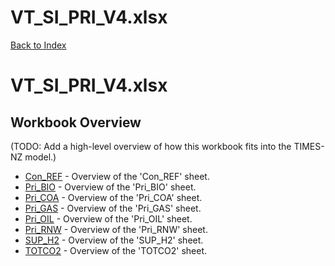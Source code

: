 # VT_SI_PRI_V4.xlsx

[Back to Index](../README.md)

# VT_SI_PRI_V4.xlsx

## Workbook Overview

(TODO: Add a high-level overview of how this workbook fits into the TIMES-NZ model.)

- [Con_REF](Con_REF.md) - Overview of the 'Con_REF' sheet.
- [Pri_BIO](Pri_BIO.md) - Overview of the 'Pri_BIO' sheet.
- [Pri_COA](Pri_COA.md) - Overview of the 'Pri_COA' sheet.
- [Pri_GAS](Pri_GAS.md) - Overview of the 'Pri_GAS' sheet.
- [Pri_OIL](Pri_OIL.md) - Overview of the 'Pri_OIL' sheet.
- [Pri_RNW](Pri_RNW.md) - Overview of the 'Pri_RNW' sheet.
- [SUP_H2](SUP_H2.md) - Overview of the 'SUP_H2' sheet.
- [TOTCO2](TOTCO2.md) - Overview of the 'TOTCO2' sheet.
